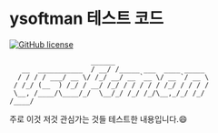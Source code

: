 # ysoftman 테스트 코드


[![GitHub license](https://img.shields.io/github/license/ysoftman/test_code.svg?style=for-the-badge)](https://github.com/ysoftman/test_code/blob/develop/LICENSE)

```text
                    ______
   __  ___________  / __/ /_____ ___  ____ _____
  / / / / ___/ __ \/ /_/ __/ __ `__ \/ __ `/ __ \
 / /_/ (__  ) /_/ / __/ /_/ / / / / / /_/ / / / /
 \__, /____/\____/_/  \__/_/ /_/ /_/\__,_/_/ /_/
/____/
```

주로 이것 저것 관심가는 것들 테스트한 내용입니다.:smile:

